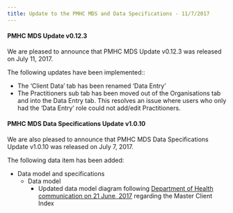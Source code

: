 ```yaml
---
title: Update to the PMHC MDS and Data Specifications - 11/7/2017
---
```


<h4>PMHC MDS Update v0.12.3</h4>

<p>We are pleased to announce that PMHC MDS Update v0.12.3 was released on July 11, 2017.</p>

<p>The following updates have been implemented::</p>

<ul>
<li>The ‘Client Data’ tab has been renamed ‘Data Entry’</li>
<li>The Practitioners sub tab has been moved out of the Organisations tab and into the Data Entry tab. This resolves an issue where users who only had the ‘Data Entry’ role could not add/edit Practitioners.</li>
</ul>

<h4>PMHC MDS Data Specifications Update v1.0.10</h4>

<p>We are also pleased to announce that PMHC MDS Data Specifications Update v1.0.10 was released on July 7, 2017.</p>

<p>The following data item has been added:</p>

<ul>
<li>Data model and specifications
  <ul>
  <li>Data model
    <ul>
    <li>Updated data model diagram following <a href="https://www.pmhc-mds.com/communications/#/2017/06/21/FOR-INFORMATION-and-ACTION-PHN-CEO-Primary-Mental-Health-Care-Minimum-Data-Set-Update/">Department of Health communication on 21 June, 2017</a> regarding the Master Client Index</li>
    </ul>
  </li>
  </ul>
</li>
</ul>
